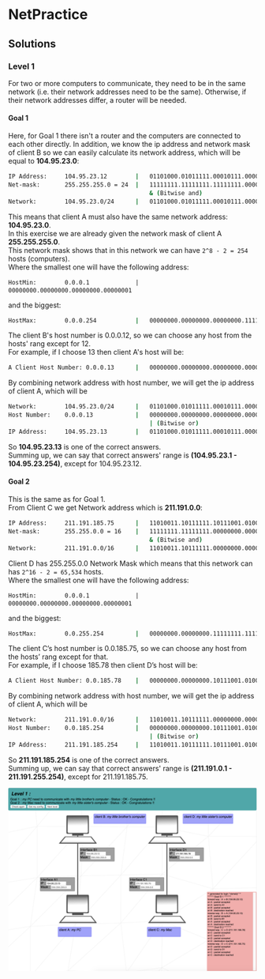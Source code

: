 # NetPractice
## Solutions
### Level 1
For two or more computers to communicate, they need to be in the same network (i.e. their network addresses need to be the same). Otherwise, if their network addresses differ, a router will be needed.
#### Goal 1
Here, for Goal 1 there isn't a router and the computers are connected to each other directly.
In addition, we know the ip address and network mask of client B so we can easily calculate its network address, which will be equal to __104.95.23.0__:
```sh
IP Address:     104.95.23.12        |   01101000.01011111.00010111.00001100
Net-mask:       255.255.255.0 = 24  |   11111111.11111111.11111111.00000000
                                        & (Bitwise and)
Network:        104.95.23.0/24      |   01101000.01011111.00010111.00000000
```
This means that client A must also have the same network address: __104.95.23.0__.<br> 
In this exercise we are already given the network mask of client A __255.255.255.0__.<br> 
This network mask shows that in this network we can have `2^8 - 2 = 254` hosts (computers).<br> 
Where the smallest one will have the following address:
```
HostMin:        0.0.0.1             |   00000000.00000000.00000000.00000001
```
and the biggest:
```sh
HostMax:        0.0.0.254           |   00000000.00000000.00000000.11111110
```
The client B's host number is 0.0.0.12, so we can choose any host from the hosts' rang except for 12.<br>For example, if I choose 13 then client A's host will be:
```sh
A Client Host Number: 0.0.0.13      |   00000000.00000000.00000000.00001101
```
By combining network address with host number, we will get the ip address of client A, which will be
```sh
Network:        104.95.23.0/24      |   01101000.01011111.00010111.00000000
Host Number:    0.0.0.13            |   00000000.00000000.00000000.00001101
                                        | (Bitwise or)
IP Address:     104.95.23.13        |   01101000.01011111.00010111.00001101
```
So __104.95.23.13__ is one of the correct answers.<br>
Summing up, we can say that correct answers' range is __(104.95.23.1 - 104.95.23.254)__, except for 104.95.23.12.
#### Goal 2
This is the same as for Goal 1.<br> 
From Client C we get Network address which is __211.191.0.0__:
```sh
IP Address:     211.191.185.75      |   11010011.10111111.10111001.01001011
Net-mask:       255.255.0.0 = 16    |   11111111.11111111.00000000.00000000
                                        & (Bitwise and)
Network:        211.191.0.0/16      |   11010011.10111111.00000000.00000000
```
Client D has 255.255.0.0 Network Mask which means that this network can has `2^16 - 2 = 65,534` hosts.<br> 
Where the smallest one will have the following address:
```
HostMin:        0.0.0.1             |   00000000.00000000.00000000.00000001
```
and the biggest:
```sh
HostMax:        0.0.255.254         |   00000000.00000000.11111111.11111110
```
The client C’s host number is 0.0.185.75, so we can choose any host from the hosts’ rang except for that.<br> 
For example, if I choose 185.78 then client D’s host will be:
```sh
A Client Host Number: 0.0.185.78    |   00000000.00000000.10111001.01001110
```
By combining network address with host number, we will get the ip address of client A, which will be
```sh
Network:        211.191.0.0/16      |   11010011.10111111.00000000.00000000
Host Number:    0.0.185.254         |   00000000.00000000.10111001.01001110
                                        | (Bitwise or)
IP Address:     211.191.185.254     |   11010011.10111111.10111001.01001110
```
So __211.191.185.254__ is one of the correct answers.<br> 
Summing up, we can say that correct answers' range is __(211.191.0.1 - 211.191.255.254)__, except for 211.191.185.75.

![NetPractice - level 1](./imgs/level1.png)
